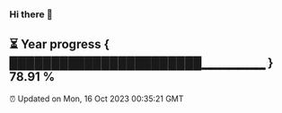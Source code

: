 ### Hi there 👋
⏳ Year progress { ███████████████████████▁▁▁▁▁▁▁ } 78.91 %
---
⏰ Updated on Mon, 16 Oct 2023 00:35:21 GMT

